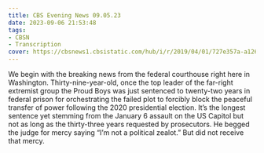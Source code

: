 ```yaml
---
title: CBS Evening News 09.05.23
date: 2023-09-06 21:53:48
tags:
- CBSN
- Transcription
cover: https://cbsnews1.cbsistatic.com/hub/i/r/2019/04/01/727e357a-a126-4138-a2c5-4d3222669d57/thumbnail/640x360/3ff2761028dc5c65cc4f07acd54bcd5c/cbsn2-logo-1920x1080.jpg
---
```

We begin with the breaking news from the federal courthouse right here in Washington. Thirty-nine-year-old, once the top leader of the far-right extremist group the Proud Boys was just sentenced to twenty-two years in federal prison for orchestrating the failed plot to forcibly block the peaceful transfer of power following the 2020 presidential election. It’s the longest sentence yet stemming from the January 6 assault on the US Capitol but not as long as the thirty-three years requested by prosecutors. He begged the judge for mercy saying “I’m not a political zealot.” But did not receive that mercy. 